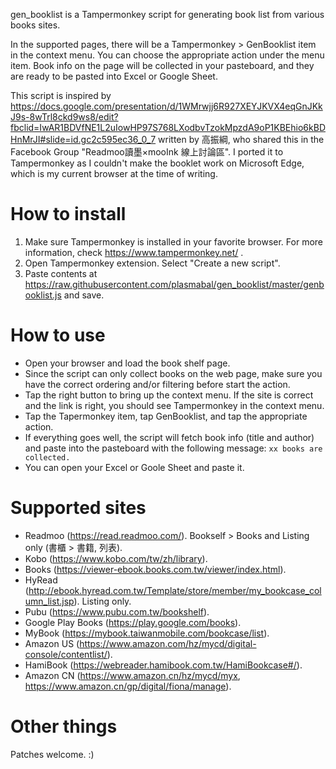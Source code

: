 gen_booklist is a Tampermonkey script for generating book list from various books sites.

In the supported pages, there will be a Tampermonkey > GenBooklist item in the context menu.  You can choose the appropriate action under the menu item.  Book info on the page will be collected in your pasteboard, and they are ready to be pasted into Excel or Google Sheet.

This script is inspired by https://docs.google.com/presentation/d/1WMrwjj6R927XEYJKVX4eqGnJKkJ9s-8wTrl8ckd9ws8/edit?fbclid=IwAR1BDVfNE1L2uIowHP97S768LXodbvTzokMpzdA9oP1KBEhio6kBDHnMrJI#slide=id.gc2c595ec36_0_7 written by 高振綱, who shared this in the Facebook Group "Readmoo讀墨×mooInk 線上討論區".  I ported it to Tampermonkey as I couldn't make the booklet work on Microsoft Edge, which is my current browser at the time of writing.

# How to install

1. Make sure Tampermonkey is installed in your favorite browser.  For more information, check https://www.tampermonkey.net/ .
2. Open Tampermonkey extension.  Select "Create a new script".
3. Paste contents at https://raw.githubusercontent.com/plasmabal/gen_booklist/master/genbooklist.js and save.

# How to use

* Open your browser and load the book shelf page.
* Since the script can only collect books on the web page, make sure you have the correct ordering and/or filtering before start the action.
* Tap the right button to bring up the context menu.  If the site is correct and the link is right, you should see Tampermonkey in the context menu.
* Tap the Tapermonkey item, tap GenBooklist, and tap the appropriate action.
* If everything goes well, the script will fetch book info (title and author) and paste into the pasteboard with the following message: `xx books are collected.`
* You can open your Excel or Goole Sheet and paste it.

# Supported sites

* Readmoo (https://read.readmoo.com/). Bookself > Books and Listing only (書櫃 > 書籍, 列表).
* Kobo (https://www.kobo.com/tw/zh/library).
* Books (https://viewer-ebook.books.com.tw/viewer/index.html).
* HyRead (http://ebook.hyread.com.tw/Template/store/member/my_bookcase_column_list.jsp). Listing only.
* Pubu (https://www.pubu.com.tw/bookshelf).
* Google Play Books (https://play.google.com/books).
* MyBook (https://mybook.taiwanmobile.com/bookcase/list).
* Amazon US (https://www.amazon.com/hz/mycd/digital-console/contentlist/).
* HamiBook (https://webreader.hamibook.com.tw/HamiBookcase#/).
* Amazon CN (https://www.amazon.cn/hz/mycd/myx, https://www.amazon.cn/gp/digital/fiona/manage).

# Other things

Patches welcome. :)
